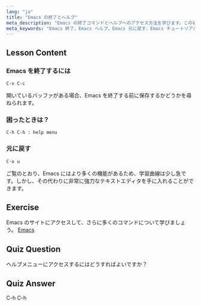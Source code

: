 ```yaml
---
lang: "ja"
title: "Emacs の終了とヘルプ"
meta_description: "Emacs の終了コマンドとヘルプへのアクセス方法を学びます。この初心者向けのチュートリアルで、Emacs の基本的なナビゲーションと元に戻す機能を理解しましょう。"
meta_keywords: "Emacs 終了，Emacs ヘルプ，Emacs 元に戻す，Emacs チュートリアル，Linux テキストエディタ，初心者ガイド"
---
```


## Lesson Content

### Emacs を終了するには

```
C-x C-c
```

開いているバッファがある場合、Emacs を終了する前に保存するかどうかを尋ねられます。

### 困ったときは？

```
C-h C-h : help menu
```

### 元に戻す

```
C-x u
```

ご覧のとおり、Emacs にはより多くの機能があるため、学習曲線は少し急です。しかし、その代わりに非常に強力なテキストエディタを手に入れることができます。

## Exercise

Emacs のサイトにアクセスして、さらに多くのコマンドについて学びましょう。 [Emacs](https://www.gnu.org/software/emacs/)

## Quiz Question

ヘルプメニューにアクセスするにはどうすればよいですか？

## Quiz Answer

C-h C-h
